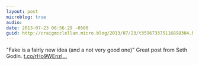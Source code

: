 ```yaml
---
layout: post
microblog: true
audio: 
date: 2013-07-23 08:56:29 -0500
guid: http://craigmcclellan.micro.blog/2013/07/23/t359673375116898304.html
---
```

"Fake is a fairly new idea (and a not very good one)" Great post from Seth Godin.  [t.co/rHo9WEnzI...](http://t.co/rHo9WEnzIS)
